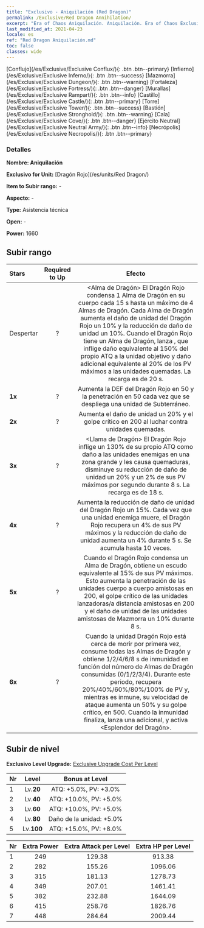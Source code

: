 ```yaml
---
title: "Exclusivo - Aniquilación (Red Dragon)"
permalink: /Exclusive/Red Dragon Annihilation/
excerpt: "Era of Chaos Aniquilación. Aniquilación. Era of Chaos Exclusivo Aniquilación. Dragón Rojo Exclusivo."
last_modified_at: 2021-04-23
locale: es
ref: "Red Dragon Aniquilación.md"
toc: false
classes: wide
---
```

 [Conflujo](/es/Exclusive/Exclusive Conflux/){: .btn .btn--primary} [Infierno](/es/Exclusive/Exclusive Inferno/){: .btn .btn--success} [Mazmorra](/es/Exclusive/Exclusive Dungeon/){: .btn .btn--warning} [Fortaleza](/es/Exclusive/Exclusive Fortress/){: .btn .btn--danger} [Murallas](/es/Exclusive/Exclusive Rampart/){: .btn .btn--info} [Castillo](/es/Exclusive/Exclusive Castle/){: .btn .btn--primary} [Torre](/es/Exclusive/Exclusive Tower/){: .btn .btn--success} [Bastión](/es/Exclusive/Exclusive Stronghold/){: .btn .btn--warning} [Cala](/es/Exclusive/Exclusive Cove/){: .btn .btn--danger} [Ejército Neutral](/es/Exclusive/Exclusive Neutral Army/){: .btn .btn--info} [Necrópolis](/es/Exclusive/Exclusive Necropolis/){: .btn .btn--primary} 

### Detalles
 **Nombre: Aniquilación** 

 **Exclusivo for Unit:** [Dragón Rojo](/es/units/Red Dragon/) 

 **Item to Subir rango:** -

 **Aspecto:** -

 **Type:** Asistencia técnica

 **Open:** -

 **Power:** 1660

## Subir rango

  |     Stars    |  Required to Up | Efecto |
  |:-------------|:---------------:|:---------------:|
  |  Despertar  | ? | <Alma de Dragón> El Dragón Rojo condensa 1 Alma de Dragón en su cuerpo cada 15 s hasta un máximo de 4 Almas de Dragón. Cada Alma de Dragón aumenta el daño de unidad del Dragón Rojo un 10% y la reducción de daño de unidad un 10%. Cuando el Dragón Rojo tiene un Alma de Dragón, lanza <Llama Infernal>, que inflige daño equivalente al 150% del propio ATQ a la unidad objetivo y daño adicional equivalente al 20% de los PV máximos a las unidades quemadas. La recarga es de 20 s. |
  | **1x** <i class="fas fa-star"/> | ? | Aumenta la DEF del Dragón Rojo en 50 y la penetración en 50 cada vez que se despliega una unidad de Subterráneo. |
  | **2x** <i class="fas fa-star"/> | ? | Aumenta el daño de unidad un 20% y el golpe crítico en 200 al luchar contra unidades quemadas. |
  | **3x** <i class="fas fa-star"/> | ? | <Llama de Dragón> El Dragón Rojo inflige un 130% de su propio ATQ como daño a las unidades enemigas en una zona grande y les causa quemaduras, disminuye su reducción de daño de unidad un 20% y un 2% de sus PV máximos por segundo durante 8 s. La recarga es de 18 s. |
  | **4x** <i class="fas fa-star"/> | ? | Aumenta la reducción de daño de unidad del Dragón Rojo un 15%. Cada vez que una unidad enemiga muere, el Dragón Rojo recupera un 4% de sus PV máximos y la reducción de daño de unidad aumenta un 4% durante 5 s. Se acumula hasta 10 veces. |
  | **5x** <i class="fas fa-star"/> | ? | Cuando el Dragón Rojo condensa un Alma de Dragón, obtiene un escudo equivalente al 15% de sus PV máximos. Esto aumenta la penetración de las unidades cuerpo a cuerpo amistosas en 200, el golpe crítico de las unidades lanzadoras/a distancia amistosas en 200 y el daño de unidad de las unidades amistosas de Mazmorra un 10% durante 8 s. |
  | **6x** <i class="fas fa-star"/> | ? | <Renacer Ardiente> Cuando la unidad Dragón Rojo está cerca de morir por primera vez, consume todas las Almas de Dragón y obtiene 1/2/4/6/8 s de inmunidad en función del número de Almas de Dragón consumidas (0/1/2/3/4). Durante este periodo, recupera 20%/40%/60%/80%/100% de PV y, mientras es inmune, su velocidad de ataque aumenta un 50% y su golpe crítico, en 500. Cuando la inmunidad finaliza, lanza una <Llamarada ardiente> adicional, y activa <Esplendor del Dragón>. |


## Subir de nivel
 **Exclusivo Level Upgrade:** [Exclusive Upgrade Cost Per Level](/Exclusive/ExclusiveUpgradeCostPerLevel/)

  |  Nr  |   Level  | Bonus at Level |
  |:-----|:--------:|:--------------:|
  | 1 | Lv.**20** | ATQ: +5.0%, PV: +3.0% |
  | 2 | Lv.**40** | ATQ: +10.0%, PV: +5.0% |
  | 3 | Lv.**60** | ATQ: +10.0%, PV: +5.0% |
  | 4 | Lv.**80** | Daño de la unidad: +5.0% |
  | 5 | Lv.**100** | ATQ: +15.0%, PV: +8.0% |


  |  Nr  |  Extra Power | Extra Attack per Level | Extra HP per Level |
  |:-----|:--------:|:--------:|:--------:|
  | 1 | 249 | 129.38 | 913.38 |
  | 2 | 282 | 155.26 | 1096.06 |
  | 3 | 315 | 181.13 | 1278.73 |
  | 4 | 349 | 207.01 | 1461.41 |
  | 5 | 382 | 232.88 | 1644.09 |
  | 6 | 415 | 258.76 | 1826.76 |
  | 7 | 448 | 284.64 | 2009.44 |


